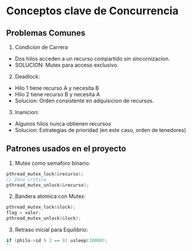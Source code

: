 # Conceptos clave de Concurrencia
## Problemas Comunes
1. Condicion de Carrera
- Dos hilos acceden a un recurso compartido sin sincornizacion.
- SOLUCION: Mutex para acceso exclusivo.

2. Deadlock:
- Hilo 1 tiene recurso A y necesita B
- Hilo 2 tiene recurso B y necesita A
- Solucion: Orden consistente en adquisicion de recursos.

3. Inanicion:
- Algunos hilos nunca obtienen recursos
- Solucion: Estrategias de prioridad (en este caso, orden de tenedores)

## Patrones usados en el proyecto
1. Mutex como semaforo binario:
```c
pthread_mutex_lock(&recurso);
// Zona critica
pthread_mutex_unlock(&recurso);
```
2. Bandera atomica con Mutex:
```c
pthread_mutex_lock(&lock);
flag = valor;
pthread_mutex_unlock(&lock);
```
3. Retraso inicial para Equilibrio:
```c
if (philo->id % 2 == 0) usleep(10000);
``

